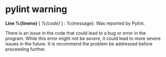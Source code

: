 # pylint warning

**Line %{lineno}** [ _%{code}_ ]  :  %{message}.
 Was reported by Pylint.

There is an issue in the code that could lead to a bug or error in the program.
While this error might not be _severe_, it could lead to more severe issues in the future.
It is recommend the problem be addressed before proceeding further.

